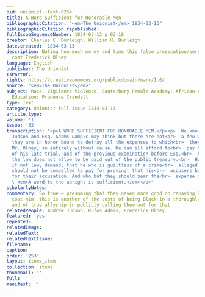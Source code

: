 ```yaml
---
pid: unionist--text-0254
title: A Word Sufficient for Honorable Men
bibliographicCitation: "<em>The Unionist</em> 1834-03-13"
bibliographicCitation.republished: 
fullIssueSequenceNumber: 1834-03-13 p.03.18
creator: Charles C. Burleigh, William H. Burleigh
date.created: '1834-03-13'
description: Noting how much money and time this false prosecution/persecution had
  cost Frederick Olney
language: English
publisher: The Unionist
IsPartOf: 
rights: https://creativecommons.org/publicdomain/mark/1.0/
source: "<em>The Unionist</em>"
subject: Race; Vigilante Violence; Canterbury Female Academy; African-American Students;
  Education; Prudence Crandall
type: Text
category: Unionist full issue 1834-03-13
article.type: 
volume: '1'
issue: '32'
transcription: "<p>A WORD SUFFICIENT FOR HONORABLE MEN.</p><p>  We know not what Mr.
  Judson and Esq. Adams &amp;c may think—but there are not<br>  a few who do think
  they are in honor bound to defray all the expenses to which<br>  they have subjected
  Mr. Olney, so entirely without cause. He can ill afford to<br>  pay those costs
  of his late trial, and of the previous examination before Esq.<br>  Adams, which
  the law does not allow to be paid out of the public treasury.<br>  Honor and equity,
  if not law, demand, that he who is guiltless of a crime<br>  alleged against him,
  should not be compelled to pay for proving, that his<br>  accusers had no cause
  for their accusation. And who but they should bear the<br>  expense of such prosecution?<br>
  \ <em>A word to the upright is sufficient.</em></p>"
scholarlyNotes: 
commentary: So true – presuming that they never made good on repaying Olney what they’d
  cost him, this is another of the costs of being Black in a thoroughly racist America,
  and of true allyship in publicly calling them out for that
relatedPeople: Andrew Judson; Rufus Adams; Frederick Olney
featured: 'yes'
repeated: 
relatedImage: 
relatedText: 
relatedTextIssue: 
filename: 
caption: 
order: '253'
layout: items_item
collection: items
thumbnail: ''
full: ''
manifest: ''
---
```

